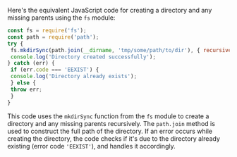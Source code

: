 Here's the equivalent JavaScript code for creating a directory and any missing parents using the `fs` module:
```javascript
const fs = require('fs');
const path = require('path');
try {
 fs.mkdirSync(path.join(__dirname, 'tmp/some/path/to/dir'), { recursive: true });
 console.log('Directory created successfully');
} catch (err) {
 if (err.code === 'EEXIST') {
 console.log('Directory already exists');
 } else {
 throw err;
 }
}
```
This code uses the `mkdirSync` function from the `fs` module to create a directory and any missing parents recursively. The `path.join` method is used to construct the full path of the directory. If an error occurs while creating the directory, the code checks if it's due to the directory already existing (error code `'EEXIST'`), and handles it accordingly.

